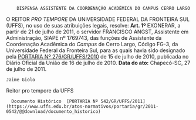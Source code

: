         DISPENSA ASSISTENTE DA COORDENAÇÃO ACADÊMICA DO CAMPUS CERRO LARGO  

 O REITOR *PRO TEMPORE*  DA UNIVERSIDADE FEDERAL DA FRONTEIRA SUL (UFFS), no uso de suas atribuições legais, resolve:   **Art. 1º**  EXONERAR, a partir de 21 de julho de 2011, o servidor FRANCISCO ANGST, Assistente em Administração, SIAPE nº 1769743, das funções de Assistente da Coordenação Acadêmica do *Campus*  de Cerro Largo, Código FG-3, da Universidade Federal da Fronteira Sul, para as quais havia sido designado pela [PORTARIA Nº 276/GR/UFFS/2010](https://www.uffs.edu.br/atos-normativos/portaria/gr/2010-0276) de 15 de julho de 2010, publicada no Diário Oficial da União de 16 de julho de 2010.        **Data do ato:** Chapecó-SC, 27 de julho de 2011.   
 

    Jaime Giolo   
 Reitor pro tempore da UFFS 

      Documento Histórico  [PORTARIA Nº 542/GR/UFFS/2011](https://www.uffs.edu.br/atos-normativos/portaria/gr/2011-0542/@@download/documento_historico)     
      